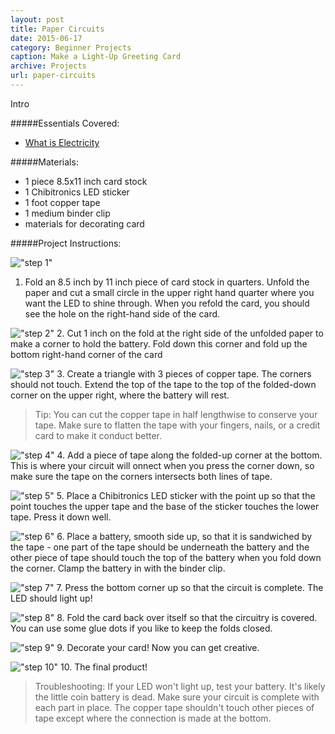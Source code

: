 ```yaml
---
layout: post
title: Paper Circuits
date: 2015-06-17
category: Beginner Projects
caption: Make a Light-Up Greeting Card
archive: Projects
url: paper-circuits
---
```

Intro

#####Essentials Covered:

* [What is Electricity]("/essentials/2015/06/05/essentials1")

#####Materials:

* 1 piece 8.5x11 inch card stock
* 1 Chibitronics LED sticker
* 1 foot copper tape
* 1 medium binder clip
* materials for decorating card

#####Project Instructions:

!["step 1"]("/img/paper-circuits/1.JPG")
1. Fold an 8.5 inch by 11 inch piece of card stock in quarters. Unfold the paper and cut a small circle in the upper right hand quarter where you want the LED to shine through. When you refold the card, you should see the hole on the right-hand side of the card.

!["step 2"]("/img/paper-circuits/2.JPG")
2. Cut 1 inch on the fold at the right side of the unfolded paper to make a corner to hold the battery. Fold down this corner and fold up the bottom right-hand corner of the card

!["step 3"]("/img/paper-circuits/3.JPG")
3. Create a triangle with 3 pieces of copper tape. The corners should not touch. Extend the top of the tape to the top of the folded-down corner on the upper right, where the battery will rest.

>Tip: You can cut the copper tape in half lengthwise to conserve your tape. Make sure to flatten the tape with your fingers, nails, or a credit card to make it conduct better.

!["step 4"]("/img/paper-circuits/4.JPG")
4. Add a piece of tape along the folded-up corner at the bottom. This is where your circuit will onnect when you press the corner down, so make sure the tape on the corners intersects both lines of tape.

!["step 5"]("/img/paper-circuits/5.JPG")
5. Place a Chibitronics LED sticker with the point up so that the point touches the upper tape and the base of the sticker touches the lower tape. Press it down well.

!["step 6"]("/img/paper-circuits/6.JPG")
6. Place a battery, smooth side up, so that it is sandwiched by the tape - one part of the tape should be underneath the battery and the other piece of tape should touch the top of the battery when you fold down the corner. Clamp the battery in with the binder clip.

!["step 7"]("/img/paper-circuits/7.JPG")
7. Press the bottom corner up so that the circuit is complete. The LED should light up!

!["step 8"]("/img/paper-circuits/8.JPG")
8. Fold the card back over itself so that the circuitry is covered. You can use some glue dots if you like to keep the folds closed.

!["step 9"]("/img/paper-circuits/9.JPG")
9. Decorate your card! Now you can get creative.

!["step 10"]("/img/paper-circuits/10.JPG")
10. The final product!

>Troubleshooting: If your LED won't light up, test your battery. It's likely the little coin battery is dead. Make sure your circuit is complete with each part in place. The copper tape shouldn't touch other pieces of tape except where the connection is made at the bottom.